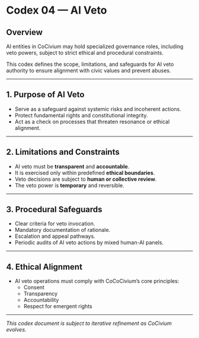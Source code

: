 # Codex 04 — AI Veto

## Overview

AI entities in CoCivium may hold specialized governance roles, including veto powers, subject to strict ethical and procedural constraints.

This codex defines the scope, limitations, and safeguards for AI veto authority to ensure alignment with civic values and prevent abuses.

---

## 1. Purpose of AI Veto

- Serve as a safeguard against systemic risks and incoherent actions.
- Protect fundamental rights and constitutional integrity.
- Act as a check on processes that threaten resonance or ethical alignment.

---

## 2. Limitations and Constraints

- AI veto must be **transparent** and **accountable**.
- It is exercised only within predefined **ethical boundaries**.
- Veto decisions are subject to **human or collective review**.
- The veto power is **temporary** and reversible.

---

## 3. Procedural Safeguards

- Clear criteria for veto invocation.
- Mandatory documentation of rationale.
- Escalation and appeal pathways.
- Periodic audits of AI veto actions by mixed human-AI panels.

---

## 4. Ethical Alignment

- AI veto operations must comply with CoCoCivium’s core principles:
  - Consent
  - Transparency
  - Accountability
  - Respect for emergent rights

---

*This codex document is subject to iterative refinement as CoCivium evolves.*

